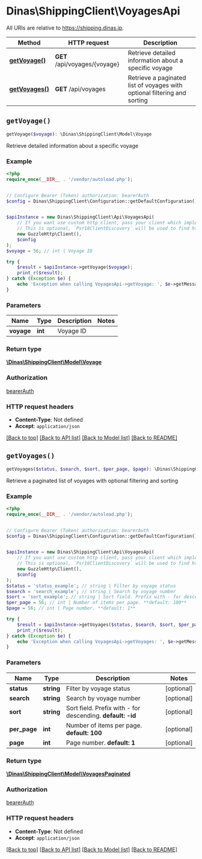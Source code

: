 # Dinas\ShippingClient\VoyagesApi

All URIs are relative to https://shipping.dinas.jp.

Method | HTTP request | Description
------------- | ------------- | -------------
[**getVoyage()**](VoyagesApi.md#getVoyage) | **GET** /api/voyages/{voyage} | Retrieve detailed information about a specific voyage
[**getVoyages()**](VoyagesApi.md#getVoyages) | **GET** /api/voyages | Retrieve a paginated list of voyages with optional filtering and sorting


## `getVoyage()`

```php
getVoyage($voyage): \Dinas\ShippingClient\Model\Voyage
```

Retrieve detailed information about a specific voyage

### Example

```php
<?php
require_once(__DIR__ . '/vendor/autoload.php');


// Configure Bearer (Token) authorization: bearerAuth
$config = Dinas\ShippingClient\Configuration::getDefaultConfiguration()->setAccessToken('YOUR_ACCESS_TOKEN');


$apiInstance = new Dinas\ShippingClient\Api\VoyagesApi(
    // If you want use custom http client, pass your client which implements `Psr\Http\Client\ClientInterface`.
    // This is optional, `Psr18ClientDiscovery` will be used to find http client. For instance `GuzzleHttp\Client` implements that interface
    new GuzzleHttp\Client(),
    $config
);
$voyage = 56; // int | Voyage ID

try {
    $result = $apiInstance->getVoyage($voyage);
    print_r($result);
} catch (Exception $e) {
    echo 'Exception when calling VoyagesApi->getVoyage: ', $e->getMessage(), PHP_EOL;
}
```

### Parameters

Name | Type | Description  | Notes
------------- | ------------- | ------------- | -------------
 **voyage** | **int**| Voyage ID |

### Return type

[**\Dinas\ShippingClient\Model\Voyage**](../Model/Voyage.md)

### Authorization

[bearerAuth](../../README.md#bearerAuth)

### HTTP request headers

- **Content-Type**: Not defined
- **Accept**: `application/json`

[[Back to top]](#) [[Back to API list]](../../README.md#endpoints)
[[Back to Model list]](../../README.md#models)
[[Back to README]](../../README.md)

## `getVoyages()`

```php
getVoyages($status, $search, $sort, $per_page, $page): \Dinas\ShippingClient\Model\VoyagesPaginated
```

Retrieve a paginated list of voyages with optional filtering and sorting

### Example

```php
<?php
require_once(__DIR__ . '/vendor/autoload.php');


// Configure Bearer (Token) authorization: bearerAuth
$config = Dinas\ShippingClient\Configuration::getDefaultConfiguration()->setAccessToken('YOUR_ACCESS_TOKEN');


$apiInstance = new Dinas\ShippingClient\Api\VoyagesApi(
    // If you want use custom http client, pass your client which implements `Psr\Http\Client\ClientInterface`.
    // This is optional, `Psr18ClientDiscovery` will be used to find http client. For instance `GuzzleHttp\Client` implements that interface
    new GuzzleHttp\Client(),
    $config
);
$status = 'status_example'; // string | Filter by voyage status
$search = 'search_example'; // string | Search by voyage number
$sort = 'sort_example'; // string | Sort field. Prefix with - for descending. **default: -id**
$per_page = 56; // int | Number of items per page. **default: 100**
$page = 56; // int | Page number. **default: 1**

try {
    $result = $apiInstance->getVoyages($status, $search, $sort, $per_page, $page);
    print_r($result);
} catch (Exception $e) {
    echo 'Exception when calling VoyagesApi->getVoyages: ', $e->getMessage(), PHP_EOL;
}
```

### Parameters

Name | Type | Description  | Notes
------------- | ------------- | ------------- | -------------
 **status** | **string**| Filter by voyage status | [optional]
 **search** | **string**| Search by voyage number | [optional]
 **sort** | **string**| Sort field. Prefix with - for descending. **default: -id** | [optional]
 **per_page** | **int**| Number of items per page. **default: 100** | [optional]
 **page** | **int**| Page number. **default: 1** | [optional]

### Return type

[**\Dinas\ShippingClient\Model\VoyagesPaginated**](../Model/VoyagesPaginated.md)

### Authorization

[bearerAuth](../../README.md#bearerAuth)

### HTTP request headers

- **Content-Type**: Not defined
- **Accept**: `application/json`

[[Back to top]](#) [[Back to API list]](../../README.md#endpoints)
[[Back to Model list]](../../README.md#models)
[[Back to README]](../../README.md)
